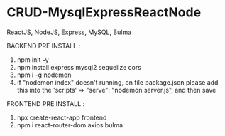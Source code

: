 # CRUD-MysqlExpressReactNode
 ReactJS, NodeJS, Express, MySQL, Bulma

BACKEND PRE INSTALL :

1. npm init -y
2. npm install express mysql2 sequelize cors
3. npm i -g nodemon
4. if "nodemon index" doesn't running, on file package.json please add this into the 'scripts' => "serve": "nodemon server.js", and then save

FRONTEND PRE INSTALL :

1. npx create-react-app frontend
2. npm i react-router-dom axios bulma
